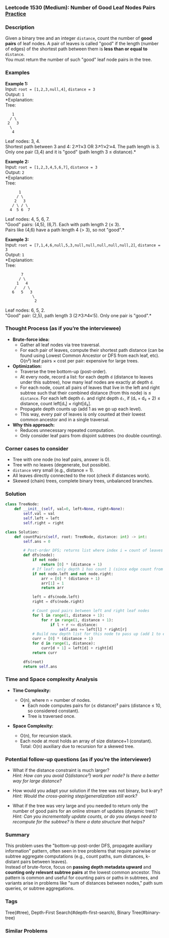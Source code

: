 ### Leetcode 1530 (Medium): Number of Good Leaf Nodes Pairs [Practice](https://leetcode.com/problems/number-of-good-leaf-nodes-pairs)

### Description  
Given a binary tree and an integer `distance`, count the number of **good pairs** of leaf nodes. A pair of leaves is called "good" if the length (number of edges) of the shortest path between them is **less than or equal to** `distance`.  
You must return the number of such "good" leaf node pairs in the tree.

### Examples  

**Example 1:**  
Input: `root = [1,2,3,null,4]`, `distance = 3`  
Output: `1`  
*Explanation:  
Tree:  
```
   1
  / \
 2   3
  \
   4
```
Leaf nodes: 3, 4.  
Shortest path between 3 and 4: 2↗1↘3 OR 3↗1↘2↘4. The path length is 3.  
Only one pair (3,4) and it is "good" (path length 3 ≤ distance).*

**Example 2:**  
Input: `root = [1,2,3,4,5,6,7]`, `distance = 3`  
Output: `2`  
*Explanation:  
Tree:  
```
      1
     / \
    2   3
   / \ / \
  4  5 6  7
```
Leaf nodes: 4, 5, 6, 7.  
"Good" pairs: (4,5), (6,7). Each with path length 2 (≤ 3).  
Pairs like (4,6) have a path length 4 (> 3), so not "good".*

**Example 3:**  
Input: `root = [7,1,4,6,null,5,3,null,null,null,null,null,2]`, `distance = 3`  
Output: `1`  
*Explanation:  
Tree:  
```
       7
      / \
     1   4
    /   / \
   6   5   3
            \
             2
```
Leaf nodes: 6, 5, 2.  
"Good" pair: (2,5), path length 3 (2↗3↗4↙5). Only one pair is "good".*

### Thought Process (as if you’re the interviewee)  
- **Brute-force idea:**  
  - Gather all leaf nodes via tree traversal.  
  - For each pair of leaves, compute their shortest path distance (can be found using Lowest Common Ancestor or DFS from each leaf, etc). O(n²) leaf pairs × cost per pair: expensive for large trees.
- **Optimization:**  
  - Traverse the tree bottom-up (post-order).  
  - At every node, record a list: for each depth `d` (distance to leaves under this subtree), how many leaf nodes are exactly at depth `d`.  
  - For each node, count all pairs of leaves that live in the left and right subtree such that their combined distance (from this node) is ≤ `distance`. For each left depth `d₁` and right depth `d₂`, if (d₁ + d₂ + 2) ≤ distance, count left[d₁] × right[d₂].
  - Propagate depth counts up (add 1 as we go up each level).
  - This way, every pair of leaves is only counted at their lowest common ancestor and in a single traversal.  
- **Why this approach:**  
  - Reduces unnecessary repeated computation.  
  - Only consider leaf pairs from disjoint subtrees (no double counting).

### Corner cases to consider  
- Tree with one node (no leaf pairs, answer is 0).  
- Tree with no leaves (degenerate, but possible).  
- `distance` very small (e.g., distance = 1).  
- All leaves directly connected to the root (check if distances work).  
- Skewed (chain) trees, complete binary trees, unbalanced branches.

### Solution

```python
class TreeNode:
    def __init__(self, val=0, left=None, right=None):
        self.val = val
        self.left = left
        self.right = right

class Solution:
    def countPairs(self, root: TreeNode, distance: int) -> int:
        self.ans = 0

        # Post-order DFS; returns list where index i = count of leaves at depth i.
        def dfs(node):
            if not node:
                return [0] * (distance + 1)
            # If leaf: only depth 1 has count 1 (since edge count from parent).
            if not node.left and not node.right:
                arr = [0] * (distance + 1)
                arr[1] = 1
                return arr

            left = dfs(node.left)
            right = dfs(node.right)

            # Count good pairs between left and right leaf nodes
            for l in range(1, distance + 1):
                for r in range(1, distance + 1):
                    if l + r <= distance:
                        self.ans += left[l] * right[r]
            # Build new depth list for this node to pass up (add 1 to each depth)
            curr = [0] * (distance + 1)
            for d in range(1, distance):
                curr[d + 1] = left[d] + right[d]
            return curr

        dfs(root)
        return self.ans
```

### Time and Space complexity Analysis  

- **Time Complexity:**  
  - O(n), where n = number of nodes.  
    - Each node computes pairs for (≤ distance)² pairs (distance ≤ 10, so considered constant).
    - Tree is traversed once.

- **Space Complexity:**  
  - O(n), for recursion stack.  
  - Each node at most holds an array of size distance+1 (constant). Total: O(n) auxiliary due to recursion for a skewed tree.

### Potential follow-up questions (as if you’re the interviewer)  

- What if the distance constraint is much larger?  
  *Hint: How can you avoid O(distance²) work per node? Is there a better way for large distance?*

- How would you adapt your solution if the tree was not binary, but k-ary?  
  *Hint: Would the cross-pairing step/generalization still work?*

- What if the tree was very large and you needed to return only the number of good pairs for an online stream of updates (dynamic tree)?  
  *Hint: Can you incrementally update counts, or do you always need to recompute for the subtree? Is there a data structure that helps?*

### Summary
This problem uses the "bottom-up post-order DFS, propagate auxiliary information" pattern, often seen in tree problems that require pairwise or subtree aggregate computations (e.g., count paths, sum distances, k-distant pairs between leaves).  
Instead of brute-force, focus on **passing depth metadata upward** and **counting only relevant subtree pairs** at the lowest common ancestor. This pattern is common and useful for counting pairs or paths in subtrees, and variants arise in problems like "sum of distances between nodes," path sum queries, or subtree aggregations.

### Tags
Tree(#tree), Depth-First Search(#depth-first-search), Binary Tree(#binary-tree)

### Similar Problems
